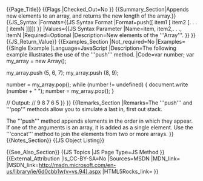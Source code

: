 {{Page_Title}}
{{Flags
|Checked_Out=No
}}
{{Summary_Section|Appends new elements to an array, and returns the new length of the array.}}
{{JS_Syntax
|Formats={{JS Syntax Format
|Format=push([ item1  [ item2 [. . . [ itemN ]]]])
}}
|Values={{JS Syntax Parameter
|Name=item, item2,. . ., itemN
|Required=Optional
|Description=New elements of the '''Array'''.
}}
}}
{{JS_Return_Value}}
{{Examples_Section
|Not_required=No
|Examples={{Single Example
|Language=JavaScript
|Description=The following example illustrates the use of the '''push''' method.
|Code=var number;
 var my_array = new Array();
 
 my_array.push (5, 6, 7);
 my_array.push (8, 9);
 
 number = my_array.pop();
 while (number != undefined)
    {
    document.write (number + " ");
    number = my_array.pop();
    }
 
 // Output:
 // 9 8 7 6 5
}}
}}
{{Remarks_Section
|Remarks=The '''push''' and '''pop''' methods allow you to simulate a last in, first out stack.

The '''push''' method appends elements in the order in which they appear. If one of the arguments is an array, it is added as a single element. Use the '''concat''' method to join the elements from two or more arrays.
}}
{{Notes_Section}}
{{JS Object Listing}}

{{See_Also_Section}}
{{JS Topics
|JS Page Type=JS Method
}}
{{External_Attribution
|Is_CC-BY-SA=No
|Sources=MSDN
|MDN_link=
|MSDN_link=http://msdn.microsoft.com/en-us/library/ie/6d0cbb1w(v=vs.94).aspx
|HTML5Rocks_link=
}}